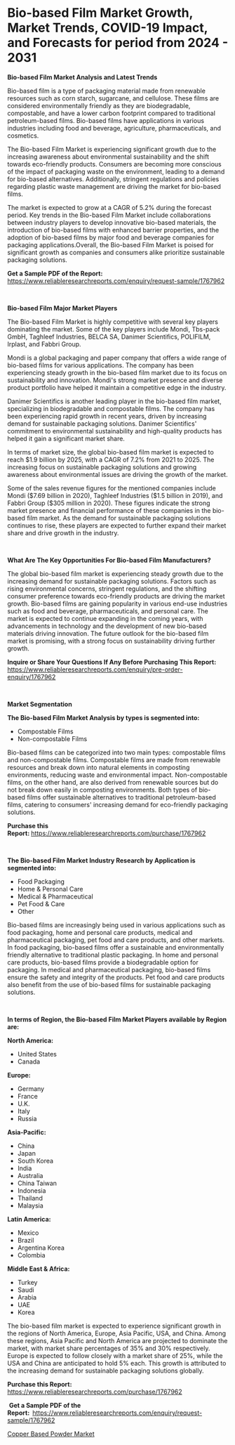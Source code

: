 <p><h1>Bio-based Film Market Growth, Market Trends, COVID-19 Impact, and Forecasts for period from 2024 - 2031</h1></p><p><strong>Bio-based Film Market Analysis and Latest Trends</strong></p>
<p><p>Bio-based film is a type of packaging material made from renewable resources such as corn starch, sugarcane, and cellulose. These films are considered environmentally friendly as they are biodegradable, compostable, and have a lower carbon footprint compared to traditional petroleum-based films. Bio-based films have applications in various industries including food and beverage, agriculture, pharmaceuticals, and cosmetics.</p><p>The Bio-based Film Market is experiencing significant growth due to the increasing awareness about environmental sustainability and the shift towards eco-friendly products. Consumers are becoming more conscious of the impact of packaging waste on the environment, leading to a demand for bio-based alternatives. Additionally, stringent regulations and policies regarding plastic waste management are driving the market for bio-based films.</p><p>The market is expected to grow at a CAGR of 5.2% during the forecast period. Key trends in the Bio-based Film Market include collaborations between industry players to develop innovative bio-based materials, the introduction of bio-based films with enhanced barrier properties, and the adoption of bio-based films by major food and beverage companies for packaging applications.Overall, the Bio-based Film Market is poised for significant growth as companies and consumers alike prioritize sustainable packaging solutions.</p></p>
<p><strong>Get a Sample PDF of the Report:&nbsp;</strong> <a href="https://www.reliableresearchreports.com/enquiry/request-sample/1767962">https://www.reliableresearchreports.com/enquiry/request-sample/1767962</a></p>
<p>&nbsp;</p>
<p><strong>Bio-based Film Major Market Players</strong></p>
<p><p>The Bio-based Film Market is highly competitive with several key players dominating the market. Some of the key players include Mondi, Tbs-pack GmbH, Taghleef Industries, BELCA SA, Danimer Scientifics, POLIFILM, Irplast, and Fabbri Group.</p><p>Mondi is a global packaging and paper company that offers a wide range of bio-based films for various applications. The company has been experiencing steady growth in the bio-based film market due to its focus on sustainability and innovation. Mondi's strong market presence and diverse product portfolio have helped it maintain a competitive edge in the industry.</p><p>Danimer Scientifics is another leading player in the bio-based film market, specializing in biodegradable and compostable films. The company has been experiencing rapid growth in recent years, driven by increasing demand for sustainable packaging solutions. Danimer Scientifics' commitment to environmental sustainability and high-quality products has helped it gain a significant market share.</p><p>In terms of market size, the global bio-based film market is expected to reach $1.9 billion by 2025, with a CAGR of 7.2% from 2021 to 2025. The increasing focus on sustainable packaging solutions and growing awareness about environmental issues are driving the growth of the market.</p><p>Some of the sales revenue figures for the mentioned companies include Mondi ($7.69 billion in 2020), Taghleef Industries ($1.5 billion in 2019), and Fabbri Group ($305 million in 2020). These figures indicate the strong market presence and financial performance of these companies in the bio-based film market. As the demand for sustainable packaging solutions continues to rise, these players are expected to further expand their market share and drive growth in the industry.</p></p>
<p>&nbsp;</p>
<p><strong>What Are The Key Opportunities For Bio-based Film Manufacturers?</strong></p>
<p><p>The global bio-based film market is experiencing steady growth due to the increasing demand for sustainable packaging solutions. Factors such as rising environmental concerns, stringent regulations, and the shifting consumer preference towards eco-friendly products are driving the market growth. Bio-based films are gaining popularity in various end-use industries such as food and beverage, pharmaceuticals, and personal care. The market is expected to continue expanding in the coming years, with advancements in technology and the development of new bio-based materials driving innovation. The future outlook for the bio-based film market is promising, with a strong focus on sustainability driving further growth.</p></p>
<p><strong>Inquire or Share Your Questions If Any Before Purchasing This Report:</strong> <a href="https://www.reliableresearchreports.com/enquiry/pre-order-enquiry/1767962">https://www.reliableresearchreports.com/enquiry/pre-order-enquiry/1767962</a></p>
<p>&nbsp;</p>
<p><strong>Market Segmentation</strong></p>
<p><strong>The Bio-based Film Market Analysis by types is segmented into:</strong></p>
<p><ul><li>Compostable Films</li><li>Non-compostable Films</li></ul></p>
<p><p>Bio-based films can be categorized into two main types: compostable films and non-compostable films. Compostable films are made from renewable resources and break down into natural elements in composting environments, reducing waste and environmental impact. Non-compostable films, on the other hand, are also derived from renewable sources but do not break down easily in composting environments. Both types of bio-based films offer sustainable alternatives to traditional petroleum-based films, catering to consumers' increasing demand for eco-friendly packaging solutions.</p></p>
<p><strong>Purchase this Report:&nbsp;</strong><a href="https://www.reliableresearchreports.com/purchase/1767962">https://www.reliableresearchreports.com/purchase/1767962</a></p>
<p>&nbsp;</p>
<p><strong>The Bio-based Film Market Industry Research by Application is segmented into:</strong></p>
<p><ul><li>Food Packaging</li><li>Home & Personal Care</li><li>Medical & Pharmaceutical</li><li>Pet Food & Care</li><li>Other</li></ul></p>
<p><p>Bio-based films are increasingly being used in various applications such as food packaging, home and personal care products, medical and pharmaceutical packaging, pet food and care products, and other markets. In food packaging, bio-based films offer a sustainable and environmentally friendly alternative to traditional plastic packaging. In home and personal care products, bio-based films provide a biodegradable option for packaging. In medical and pharmaceutical packaging, bio-based films ensure the safety and integrity of the products. Pet food and care products also benefit from the use of bio-based films for sustainable packaging solutions.</p></p>
<p>&nbsp;</p>
<p><strong>In terms of Region, the Bio-based Film Market Players available by Region are:</strong></p>
<p>
    <p> <strong> North America: </strong>
        <ul>
            <li>United States</li>
            <li>Canada</li>
        </ul>
        </p> 
    <p> <strong> Europe: </strong>
        <ul>
            <li>Germany</li>
            <li>France</li>
            <li>U.K.</li>
            <li>Italy</li>
            <li>Russia</li>
        </ul>
        </p> 
    <p> <strong> Asia-Pacific: </strong>
        <ul>
            <li>China</li>
            <li>Japan</li>
            <li>South Korea</li>
            <li>India</li>
            <li>Australia</li>
            <li>China Taiwan</li>
            <li>Indonesia</li>
            <li>Thailand</li>
            <li>Malaysia</li>
        </ul>
        </p> 
    <p> <strong> Latin America: </strong>
        <ul>
            <li>Mexico</li>
            <li>Brazil</li>
            <li>Argentina Korea</li>
            <li>Colombia</li>
        </ul>
        </p> 
    <p> <strong> Middle East & Africa: </strong>
        <ul>
            <li>Turkey</li>
            <li>Saudi</li>
            <li>Arabia</li>
            <li>UAE</li>
            <li>Korea</li>
        </ul>
    </p>
    </p>
<p><p>The bio-based film market is expected to experience significant growth in the regions of North America, Europe, Asia Pacific, USA, and China. Among these regions, Asia Pacific and North America are projected to dominate the market, with market share percentages of 35% and 30% respectively. Europe is expected to follow closely with a market share of 25%, while the USA and China are anticipated to hold 5% each. This growth is attributed to the increasing demand for sustainable packaging solutions globally.</p></p>
<p><strong>Purchase this Report: </strong><a href="https://www.reliableresearchreports.com/purchase/1767962">https://www.reliableresearchreports.com/purchase/1767962</a></p>
<p>&nbsp;<strong>Get a Sample PDF of the Report:&nbsp;&nbsp;</strong><a href="https://www.reliableresearchreports.com/enquiry/request-sample/1767962">https://www.reliableresearchreports.com/enquiry/request-sample/1767962</a></p>
<p><strong></strong></p>
<p><p><a href="https://changeable-paste-463.notion.site/Copper-Based-Powder-Market-Furnish-Information-about-Market-Size-Market-Share-Market-Dynamics-and-87da2f05566e423585a7cddf9e7386e2">Copper Based Powder Market</a></p></p>